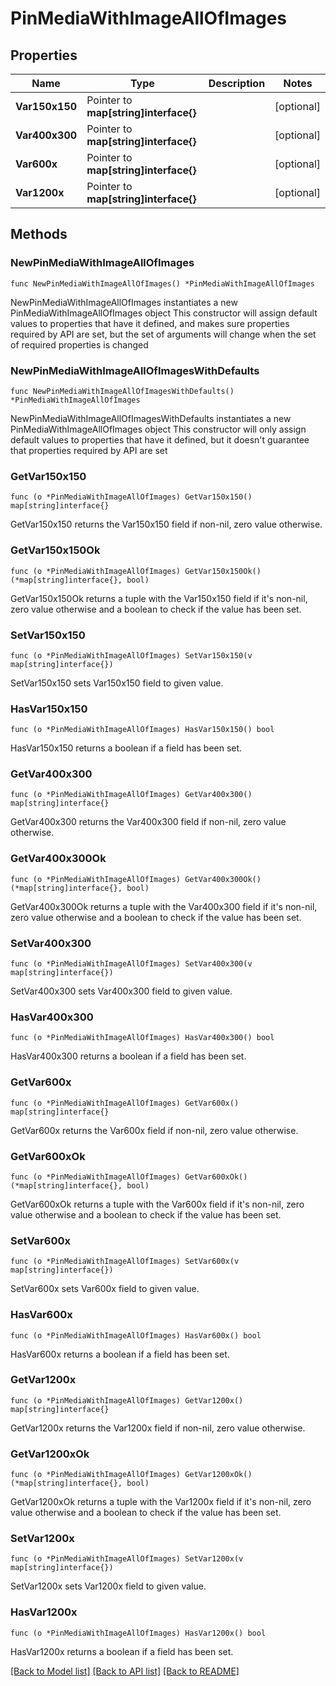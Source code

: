 # PinMediaWithImageAllOfImages

## Properties

Name | Type | Description | Notes
------------ | ------------- | ------------- | -------------
**Var150x150** | Pointer to **map[string]interface{}** |  | [optional] 
**Var400x300** | Pointer to **map[string]interface{}** |  | [optional] 
**Var600x** | Pointer to **map[string]interface{}** |  | [optional] 
**Var1200x** | Pointer to **map[string]interface{}** |  | [optional] 

## Methods

### NewPinMediaWithImageAllOfImages

`func NewPinMediaWithImageAllOfImages() *PinMediaWithImageAllOfImages`

NewPinMediaWithImageAllOfImages instantiates a new PinMediaWithImageAllOfImages object
This constructor will assign default values to properties that have it defined,
and makes sure properties required by API are set, but the set of arguments
will change when the set of required properties is changed

### NewPinMediaWithImageAllOfImagesWithDefaults

`func NewPinMediaWithImageAllOfImagesWithDefaults() *PinMediaWithImageAllOfImages`

NewPinMediaWithImageAllOfImagesWithDefaults instantiates a new PinMediaWithImageAllOfImages object
This constructor will only assign default values to properties that have it defined,
but it doesn't guarantee that properties required by API are set

### GetVar150x150

`func (o *PinMediaWithImageAllOfImages) GetVar150x150() map[string]interface{}`

GetVar150x150 returns the Var150x150 field if non-nil, zero value otherwise.

### GetVar150x150Ok

`func (o *PinMediaWithImageAllOfImages) GetVar150x150Ok() (*map[string]interface{}, bool)`

GetVar150x150Ok returns a tuple with the Var150x150 field if it's non-nil, zero value otherwise
and a boolean to check if the value has been set.

### SetVar150x150

`func (o *PinMediaWithImageAllOfImages) SetVar150x150(v map[string]interface{})`

SetVar150x150 sets Var150x150 field to given value.

### HasVar150x150

`func (o *PinMediaWithImageAllOfImages) HasVar150x150() bool`

HasVar150x150 returns a boolean if a field has been set.

### GetVar400x300

`func (o *PinMediaWithImageAllOfImages) GetVar400x300() map[string]interface{}`

GetVar400x300 returns the Var400x300 field if non-nil, zero value otherwise.

### GetVar400x300Ok

`func (o *PinMediaWithImageAllOfImages) GetVar400x300Ok() (*map[string]interface{}, bool)`

GetVar400x300Ok returns a tuple with the Var400x300 field if it's non-nil, zero value otherwise
and a boolean to check if the value has been set.

### SetVar400x300

`func (o *PinMediaWithImageAllOfImages) SetVar400x300(v map[string]interface{})`

SetVar400x300 sets Var400x300 field to given value.

### HasVar400x300

`func (o *PinMediaWithImageAllOfImages) HasVar400x300() bool`

HasVar400x300 returns a boolean if a field has been set.

### GetVar600x

`func (o *PinMediaWithImageAllOfImages) GetVar600x() map[string]interface{}`

GetVar600x returns the Var600x field if non-nil, zero value otherwise.

### GetVar600xOk

`func (o *PinMediaWithImageAllOfImages) GetVar600xOk() (*map[string]interface{}, bool)`

GetVar600xOk returns a tuple with the Var600x field if it's non-nil, zero value otherwise
and a boolean to check if the value has been set.

### SetVar600x

`func (o *PinMediaWithImageAllOfImages) SetVar600x(v map[string]interface{})`

SetVar600x sets Var600x field to given value.

### HasVar600x

`func (o *PinMediaWithImageAllOfImages) HasVar600x() bool`

HasVar600x returns a boolean if a field has been set.

### GetVar1200x

`func (o *PinMediaWithImageAllOfImages) GetVar1200x() map[string]interface{}`

GetVar1200x returns the Var1200x field if non-nil, zero value otherwise.

### GetVar1200xOk

`func (o *PinMediaWithImageAllOfImages) GetVar1200xOk() (*map[string]interface{}, bool)`

GetVar1200xOk returns a tuple with the Var1200x field if it's non-nil, zero value otherwise
and a boolean to check if the value has been set.

### SetVar1200x

`func (o *PinMediaWithImageAllOfImages) SetVar1200x(v map[string]interface{})`

SetVar1200x sets Var1200x field to given value.

### HasVar1200x

`func (o *PinMediaWithImageAllOfImages) HasVar1200x() bool`

HasVar1200x returns a boolean if a field has been set.


[[Back to Model list]](../README.md#documentation-for-models) [[Back to API list]](../README.md#documentation-for-api-endpoints) [[Back to README]](../README.md)


